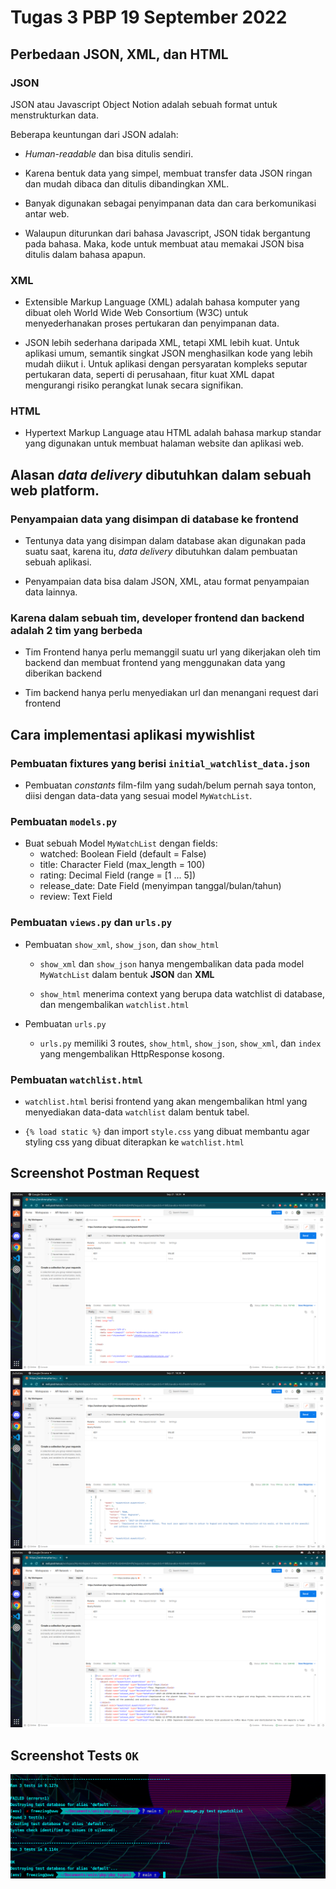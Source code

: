 # Tugas 3 PBP 19 September 2022

## Perbedaan JSON, XML, dan HTML

### JSON

JSON atau Javascript Object Notion adalah sebuah format untuk menstrukturkan data.

Beberapa keuntungan dari JSON adalah:

- _Human-readable_ dan bisa ditulis sendiri.
- Karena bentuk data yang simpel, membuat transfer data JSON ringan dan mudah dibaca dan ditulis dibandingkan XML.

- Banyak digunakan sebagai penyimpanan data dan cara berkomunikasi antar web.

- Walaupun diturunkan dari bahasa Javascript, JSON tidak bergantung pada bahasa. Maka, kode untuk membuat atau memakai JSON bisa ditulis dalam bahasa apapun.

### XML

- Extensible Markup Language (XML) adalah bahasa komputer yang dibuat oleh World Wide Web Consortium (W3C) untuk menyederhanakan proses pertukaran dan penyimpanan data.

- JSON lebih sederhana daripada XML, tetapi XML lebih kuat. Untuk aplikasi umum, semantik singkat JSON menghasilkan kode yang lebih mudah diikut i. Untuk aplikasi dengan persyaratan kompleks seputar pertukaran data, seperti di perusahaan, fitur kuat XML dapat mengurangi risiko perangkat lunak secara signifikan.

### HTML

- Hypertext Markup Language atau HTML adalah bahasa markup standar yang digunakan untuk membuat halaman website dan aplikasi web.

## Alasan _data delivery_ dibutuhkan dalam sebuah web platform.

### Penyampaian data yang disimpan di database ke frontend

- Tentunya data yang disimpan dalam database akan digunakan pada suatu saat, karena itu, _data delivery_ dibutuhkan dalam pembuatan sebuah aplikasi.

- Penyampaian data bisa dalam JSON, XML, atau format penyampaian data lainnya.

### Karena dalam sebuah tim, developer frontend dan backend adalah 2 tim yang berbeda

- Tim Frontend hanya perlu memanggil suatu url yang dikerjakan oleh tim backend dan membuat frontend yang menggunakan data yang diberikan backend

- Tim backend hanya perlu menyediakan url dan menangani request dari frontend

## Cara implementasi aplikasi mywishlist

### Pembuatan fixtures yang berisi `initial_watchlist_data.json`

- Pembuatan _constants_ film-film yang sudah/belum pernah saya tonton, diisi dengan data-data yang sesuai model `MyWatchList`.

### Pembuatan `models.py`

- Buat sebuah Model `MyWatchList` dengan fields:
  - watched: Boolean Field (default = False)
  - title: Character Field (max_length = 100)
  - rating: Decimal Field (range = [1 ... 5])
  - release_date: Date Field (menyimpan tanggal/bulan/tahun)
  - review: Text Field

### Pembuatan `views.py` dan `urls.py`

- Pembuatan `show_xml`, `show_json`, dan `show_html`

  - `show_xml` dan `show_json` hanya mengembalikan data pada model `MyWatchList` dalam bentuk **JSON** dan **XML**

  - `show_html` menerima context yang berupa data watchlist di database, dan mengembalikan `watchlist.html`

- Pembuatan `urls.py`

  - `urls.py` memiliki 3 routes, `show_html`, `show_json`, `show_xml`, dan `index` yang mengembalikan HttpResponse kosong.

### Pembuatan `watchlist.html`

- `watchlist.html` berisi frontend yang akan mengembalikan html yang menyediakan data-data `watchlist` dalam bentuk tabel.

- `{% load static %}` dan import `style.css` yang dibuat membantu agar styling css yang dibuat diterapkan ke `watchlist.html`

## Screenshot Postman Request

![HTML](/images/html.png)
![JSON](/images/json.png)
![XML](/images/xml.png)

## Screenshot Tests `OK`

![Tests](/images/test.png)
